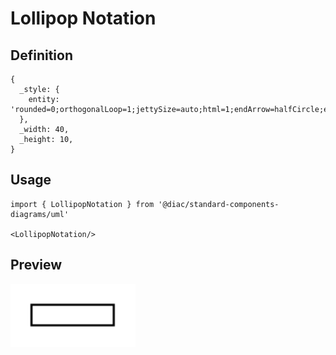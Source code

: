 # Lollipop Notation

## Definition

```
{
  _style: { 
    entity: 'rounded=0;orthogonalLoop=1;jettySize=auto;html=1;endArrow=halfCircle;endFill=0;endSize=6;strokeWidth=1;sketch=0;',
  },
  _width: 40,
  _height: 10,
}
```

## Usage

```
import { LollipopNotation } from '@diac/standard-components-diagrams/uml'

<LollipopNotation/>
```

## Preview

<img src="./lollipop-notation.png" width="200"/>
